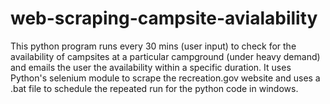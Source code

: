 # web-scraping-campsite-avialability
This python program runs every 30 mins (user input) to check for the availability of campsites at a particular campground (under heavy demand) and emails the user the availability within a specific duration. It uses Python's selenium module to scrape the recreation.gov website and uses a .bat file to schedule the repeated run for the python code in windows.
